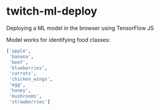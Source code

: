 # twitch-ml-deploy
Deploying a ML model in the browser using TensorFlow JS

Model works for identifying food classes:

```python
['apple',
 'banana',
 'beef',
 'blueberries',
 'carrots',
 'chicken_wings',
 'egg',
 'honey',
 'mushrooms',
 'strawberries']
```
